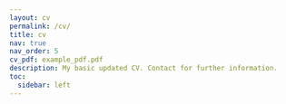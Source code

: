```yaml
---
layout: cv
permalink: /cv/
title: cv
nav: true
nav_order: 5
cv_pdf: example_pdf.pdf
description: My basic updated CV. Contact for further information.
toc:
  sidebar: left
---
```

